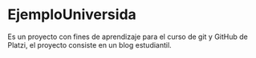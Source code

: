# EjemploUniversida
Es un proyecto con fines de aprendizaje para el curso de git y GitHub de Platzi, el proyecto consiste en un blog estudiantil. 
